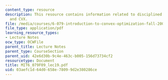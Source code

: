 ```yaml
---
content_type: resource
description: This resource contains information related to disciplined convex programming
  and CVX.
file: /media/courses/6-079-introduction-to-convex-optimization-fall-2009/03aefc1d64d0658e78099d2e380286ce_MIT6_079F09_lec19.pdf
file_type: application/pdf
learning_resource_types:
- Lecture Notes
ocw_type: OCWFile
parent_title: Lecture Notes
parent_type: CourseSection
parent_uid: 42e6d30b-9c4e-463c-b005-156d73734cf2
resourcetype: Document
title: MIT6_079F09_lec19.pdf
uid: 03aefc1d-64d0-658e-7809-9d2e380286ce
---
```

